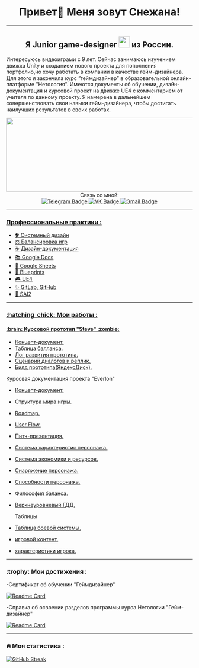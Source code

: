 <h1>
<div align="center">
Привет👋 Меня зовут Снежана!
</div>
</h1>

---

<div align="center">
<h2>
   Я Junior game-designer <img src="https://media.giphy.com/media/WUlplcMpOCEmTGBtBW/giphy.gif" width="30"> из России.
</div>
</h2>

Интересуюсь видеоиграми с 9 лет. Сейчас занимаюсь изучением движка Unity и созданием нового проекта для пополнения портфолио,но хочу работать в компании в качестве гейм-дизайнера. Для этого я закончила курс “геймдизайнер” в образовательной онлайн-платформе "Нетология". Имеются документы об обучении, дизайн-документация и курсовой проект на движке UE4 с комментарием от учителя по данному проекту. Я намерена в дальнейшем совершенствовать свои навыки гейм-дизайнера, чтобы достигать наилучших результатов в своих работах.

<div align="center">
 <img src="https://raw.githubusercontent.com/FilimonovAlexey/FilimonovAlexey/50be29f8a24667802c3fa5393c879a2db3caf641/assets/github-snake.svg" width="800" height="200"/>
</div>

<div align="center">
 Cвязь со мной:
</div>

<div align="center">
  <a href="https://t.me/SnezhkaPie" target="_blank">
    <img src="https://img.shields.io/badge/Telegram-blue?style=for-the-badge&logo=Telegram&logoColor=white" alt="Telegram Badge"/>
  </a>
  <a href="https://vk.com/snezhopkatatarskaya" target="_blank">
   <img src="https://img.shields.io/badge/VK-blue?style=for-the-badge&logo=VK&logoColor=white" alt="VK Badge"/>
  </a>
  <a href="mailto:snezkaplaygames3@gmail.com" target="_blank">
   <img src="https://img.shields.io/badge/Gmail-red?style=for-the-badge&logo=Gmail&logoColor=white" alt="Gmail Badge"/>
</div>

---

<h3>
Профессиональные практики :
</h3>

- :four_leaf_clover: Системный дизайн
- :balance_scale: Балансировка игр
- :coffee: Дизайн-документация
- :books: Google Docs
- :star2: Google Sheets
- :space_invader: Blueprints
- :video_game: UE4
- :sparkles: GitLab, GitHub
- :art: SAI2

---

<h3>
:hatching_chick: Мои работы :
</h3>

<h4>
:brain: Курсовой прототип "Steve" :zombie:
</h4>

- [Концепт-документ.](https://docs.google.com/document/d/1Ou2Z4WsVAqzrMCECIfj9Hz5iXpnm9PCyciXNROqMelM/edit?usp=sharing)
- [Таблица балланса.](https://docs.google.com/spreadsheets/d/1t6IbZywzcduTLGklTJ-s08wk6IIWqyYBXpxFlX_7dRY/edit?usp=sharing)
- [Лог развития прототипа.](https://docs.google.com/document/d/1YszgloJyFqp4z-tIgA0W34cH0JB9THL9Kk7UhGi_4Zo/edit?usp=sharing)
- [Сценарий диалогов и реплик.](https://docs.google.com/document/d/1ZXBqsTsLTuM7kelPPMI8LCNvf7wiLV1NuVXxVJTa4ho/edit?usp=sharing)
- [Билд прототипа(ЯндексДиск).](https://disk.yandex.ru/d/ic8yJlEDwyeKAQ)

Курсовая документация проекта "Everlon"

- [Концепт-документ.](https://docs.google.com/document/d/1fKDFwDBExRTwBQYzuzDG7vY78KwGxgkdlIBX8j03Qzk/edit?usp=sharing)
- [Структура мира игры.](https://docs.google.com/document/d/1OrctWoVKZL91E3_7rjZUpa6X7m68tfK6b0TNtmq5Clc/edit?usp=sharing)
- [Roadmap.](https://docs.google.com/document/d/1k4XqV8uxaKOmef7B2z07d5nk4P0JoQElDtfmQt9IERc/edit?usp=sharing)
- [User Flow.](https://docs.google.com/document/d/1KhPSPYaXqPmy-yei_UFC7Xx6-8_MPCP8P74c_gTT-Os/edit?usp=sharing)
- [Питч-презентация.](https://docs.google.com/presentation/d/1dBNkZ9JsUFkKcl2UzrKm6HelQwR26qTwfuYPUiID2S0/edit?usp=sharing)
- [Система характеристик персонажа.](https://docs.google.com/document/d/1OIE8w342HZvKOdsCw3UMWgUFzz8hGsrnOZ-bR2GUhLo/edit?usp=sharing)
- [Система экономики и ресурсов.](https://docs.google.com/document/d/1MUVkC1ENq6iDIKeABZHI2Cer-8NmeTI9jLfK03wO9aU/edit?usp=sharing)
- [Снаряжение персонажа.](https://docs.google.com/document/d/1-A5z_3tb3t_Wvkf6OTKF5Z1SZ2D8M3TakxjyLr6SRds/edit?usp=sharing)
- [Способности персонажа.](https://docs.google.com/document/d/16sA-94Wb69_CKp5Q8JJI8ZAY8dgKCfZuk1TiEDaXgZY/edit?usp=sharing)
- [Философия баланса.](https://docs.google.com/document/d/1TCYutO60b6-wRaqqOH4ae4VB6U9GESCCBO-rirdclsY/edit?usp=sharing)
- [Верхнеуровневый ГДД.](https://docs.google.com/document/d/11jmwQtxqy2BC6zomrOa7VCLAqTI5YPTwViwQp2wUm7E/edit?usp=sharing)

  Таблицы

- [Таблица боевой системы.](https://docs.google.com/spreadsheets/d/1zdbzbxpH1LlfCbCw2P-EM4DUgXc_ompk5R_aEQnY7oQ/edit?usp=sharing)
- [игровой контент.](https://docs.google.com/spreadsheets/d/1sRYnwzS6QLzS9atDlX9bT8Vpkj93bQlctijheDgRz-E/edit?usp=sharing)
- [характеристики игрока.](https://docs.google.com/spreadsheets/d/1Lb9ottkoa-jXwLDWk05SWEQy8Fjuhh3I6Dxe4kF9Z5g/edit?usp=sharing)

---

<h3>
:trophy: Мои достижения :
</h3>

-Сертификат об обучении "Геймдизайнер" 
   
 [![Readme Card](https://github-readme-stats.vercel.app/api/pin/?username=SnezhkaPie=anuraghazra&repo=Certificate=github-readme-stats)](https://github.com/SnezhkaPie/Certificate/blob/main/certificate.pdf)

-Справка об освоении разделов программы курса Нетологии "Гейм-дизайнер"

 [![Readme Card](https://github-readme-stats.vercel.app/api/pin/?username=SnezhkaPie=anuraghazra&repo=ReferenceNetology=github-readme-stats)](https://github.com/SnezhkaPie/ReferenceNetology/blob/main/%D0%A1%D0%BF%D1%80%D0%B0%D0%B2%D0%BA%D0%B0.pdf)

---

### :fire: Моя статистика :
[![GitHub Streak](http://github-readme-streak-stats.herokuapp.com?user=SnezhkaPie&theme=midnight-purple&hide_border=%D0%B8%D1%81%D1%82%D0%B8%D0%BD%D0%BD%D1%8B%D0%B9&locale=ru)](https://git.io/streak-stats)


